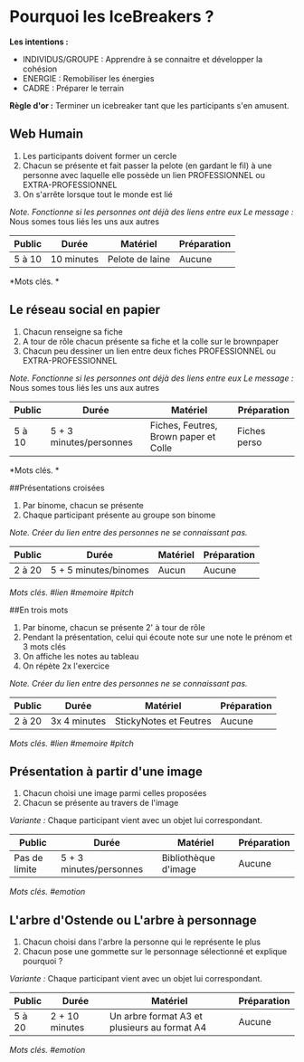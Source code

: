 # Pourquoi les IceBreakers ? 

**Les intentions :**
- INDIVIDUS/GROUPE : Apprendre à se connaitre et développer la cohésion
- ENERGIE : Remobiliser les énergies
- CADRE : Préparer le terrain

**Règle d'or :** Terminer un icebreaker tant que les participants s'en amusent.

## Web Humain
1. Les participants doivent former un cercle
2. Chacun se présente et fait passer la pelote (en gardant le fil) à une personne avec laquelle elle possède un lien PROFESSIONNEL ou EXTRA-PROFESSIONNEL
3. On s'arrête lorsque tout le monde est lié

*Note. Fonctionne si les personnes ont déjà des liens entre eux*
*Le message :* Nous somes tous liés les uns aux autres

| Public | Durée | Matériel|Préparation |
|--------|--------|--------|--------|
| 5 à 10 | 10 minutes | Pelote de laine | Aucune |

*Mots clés. *

## Le réseau social en papier
1. Chacun renseigne sa fiche 
2. A tour de rôle chacun présente sa fiche et la colle sur le brownpaper
3. Chacun peu dessiner un lien entre deux fiches PROFESSIONNEL ou EXTRA-PROFESSIONNEL

*Note. Fonctionne si les personnes ont déjà des liens entre eux*
*Le message :* Nous somes tous liés les uns aux autres

| Public | Durée | Matériel| Préparation |
|--------|--------|--------|--------|
| 5 à 10 | 5 + 3 minutes/personnes | Fiches, Feutres, Brown paper et Colle | Fiches perso |

*Mots clés. *

##Présentations croisées
1. Par binome, chacun se présente
2. Chaque participant présente au groupe son binome

*Note. Créer du lien entre des personnes ne se connaissant pas.*

| Public | Durée | Matériel| Préparation |
|--------|--------|--------|--------|
|  2 à 20  |   5 + 5 minutes/binomes  |   Aucun  | Aucune |
*Mots clés. #lien #memoire #pitch*

##En trois mots
1. Par binome, chacun se présente 2' à tour de rôle
2. Pendant la présentation, celui qui écoute note sur une note le prénom et 3 mots clés
3. On affiche les notes au tableau
4. On répète 2x l'exercice

*Note. Créer du lien entre des personnes ne se connaissant pas.*

| Public | Durée | Matériel| Préparation |
|--------|--------|--------|--------|
|  2 à 20  |   3x 4 minutes  |   StickyNotes et Feutres | Aucune |
*Mots clés. #lien #memoire #pitch*


## Présentation à partir d'une image
1. Chacun choisi une image parmi celles proposées
2. Chacun se présente au travers de l'image

*Variante :*  Chaque participant vient avec un objet lui correspondant.

| Public | Durée | Matériel| Préparation |
|--------|--------|--------|--------|
| Pas de limite | 5 + 3 minutes/personnes | Bibliothèque d'image | Aucune |

*Mots clés. #emotion*

## L'arbre d'Ostende ou L'arbre à personnage
1. Chacun choisi dans l'arbre la personne qui le représente le plus
2. Chacun pose une gommette sur le personnage sélectionné et explique pourquoi ?

*Variante :*  Chaque participant vient avec un objet lui correspondant.

| Public | Durée | Matériel| Préparation |
|--------|--------|--------|--------|
| 5 à 20 | 2 + 10 minutes | Un arbre format A3 et plusieurs au format A4 | Aucune |

*Mots clés. #emotion*
